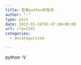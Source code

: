 ```yaml
---
title: 查看python的版本
author: "-"
type: post
date: 2013-03-24T01:47:40+00:00
url: /?p=5341
categories:
  - Uncategorized

---
```

python -V